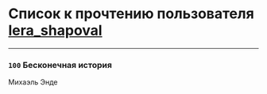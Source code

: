 # Список к прочтению пользователя [lera_shapoval](http://vk.com/id6236640)
---

### `100` Бесконечная история
Михаэль Энде

